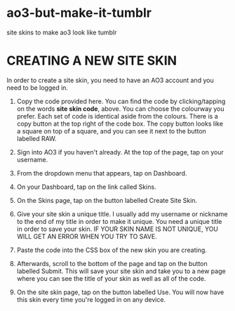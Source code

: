 # ao3-but-make-it-tumblr
site skins to make ao3 look like tumblr

# CREATING A NEW SITE SKIN

In order to create a site skin, you need to have an AO3 account and you need to be logged in.

1. Copy the code provided here. 
You can find the code by clicking/tapping on the words **site skin code**, above. You can choose the colourway you prefer. Each set of code is identical aside from the colours.
There is a copy button at the top right of the code box. The copy button looks like a square on top of a square, and you can see it next to the button labelled RAW. 

2. Sign into AO3 if you haven't already. At the top of the page, tap on your username.
3. From the dropdown menu that appears, tap on Dashboard.
4. On your Dashboard, tap on the link called Skins.
5. On the Skins page, tap on the button labelled Create Site Skin.
6. Give your site skin a unique title. I usually add my username or nickname to the end of my title in order to make it unique. You need a unique title in order to save your skin. IF YOUR SKIN NAME IS NOT UNIQUE, YOU WILL GET AN ERROR WHEN YOU TRY TO SAVE.
7. Paste the code into the CSS box of the new skin you are creating.
8. Afterwards, scroll to the bottom of the page and tap on the button labelled Submit. This will save your site skin and take you to a new page where you can see the title of your skin as well as all of the code.
9. On the site skin page, tap on the button labelled Use. You will now have this skin every time you're logged in on any device.

